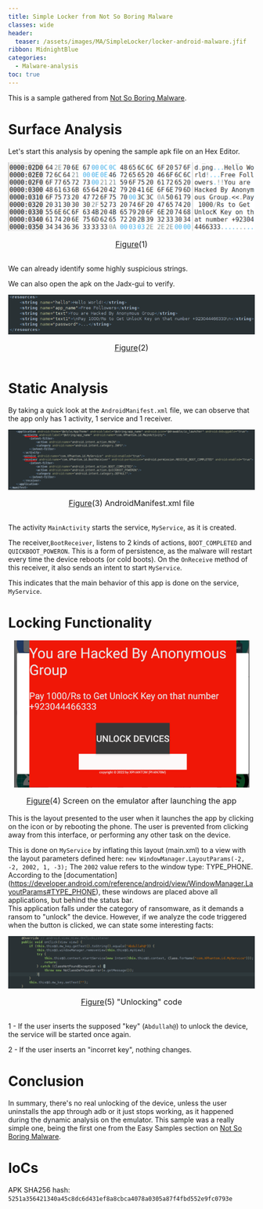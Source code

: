 ```yaml
---
title: Simple Locker from Not So Boring Malware 
classes: wide
header:
  teaser: /assets/images/MA/SimpleLocker/locker-android-malware.jfif
ribbon: MidnightBlue
categories:
  - Malware-analysis
toc: true
---
```


This is a sample gathered from [Not So Boring Malware](https://maldroid.github.io/android-malware-samples/).

# Surface Analysis

Let's start this analysis by opening the sample apk file on an Hex Editor.

<p align="center">
  <img src="\assets\images\MA\SimpleLocker\1.png" />
</p>
<center><font size="3"> <u>Figure</u>(1)<u></u> </font></center>
<br>

We can already identify some highly suspicious strings. 


We can also open the apk on the Jadx-gui to verify.

<p align="center">
  <img src="\assets\images\MA\SimpleLocker\2.png" />
</p>
<center><font size="3"> <u>Figure</u>(2)<u></u> </font></center>
<br>



# Static Analysis

By taking a quick look at the `AndroidManifest.xml` file, we can observe that the app only has 1 activity, 1 service and 1 receiver.
<p align="center">
  <img src="/assets/images/MA/SimpleLocker/3.png" />
</p>
<center><font size="3"> <u>Figure</u>(3) AndroidManifest.xml file<u></u> </font></center>
<br>

The activity `MainActivity` starts the service, `MyService`, as it is created.

The receiver,`BootReceiver`, listens to 2 kinds of actions, `BOOT_COMPLETED` and `QUICKBOOT_POWERON`. This is a form of persistence, as the malware will restart every time the device reboots (or cold boots).
On the `OnReceive` method of this receiver, it also sends an intent to start `MyService`.

This indicates that the main behavior of this app is done on the service, `MyService`. 


# Locking Functionality


<p align="center">
  <img src="/assets/images/MA/SimpleLocker/4.png" />
</p>
<center><font size="3"> <u>Figure</u>(4) Screen on the emulator after launching the app<u></u> </font></center>
<br>
This is the layout presented to the user when it launches the app by clicking on the icon or by rebooting the phone. The user is prevented from clicking away from this interface, or performing any other task on the device.

This is done on `MyService` by inflating this layout (main.xml) to a view with the layout parameters defined here:
`new WindowManager.LayoutParams(-2, -2, 2002, 1, -3);`
The `2002` value refers to the window type: TYPE_PHONE. According to the [documentation] (https://developer.android.com/reference/android/view/WindowManager.LayoutParams#TYPE_PHONE), these windows are placed above all applications, but behind the status bar.
<br>This application falls under the category of ransomware, as it demands a ransom to "unlock" the device.
However, if we analyze the code triggered when the button is clicked, we can state some interesting facts:

<p align="center">
  <img src="/assets/images/MA/SimpleLocker/5.png" />
</p>
<center><font size="3"> <u>Figure</u>(5) "Unlocking" code<u></u> </font></center>
<br>

1 - If the user inserts the supposed "key" (`Abdullah@`) to unlock the device, the service will be started once again.

2 - If the user inserts an "incorret key", nothing changes.


# Conclusion

In summary, there's no real unlocking of the device, unless the user uninstalls the app through adb or it just stops working, as it happened during the dynamic analysis on the emulator.
This sample was a really simple one, being the first one from the Easy Samples section on [Not So Boring Malware](https://maldroid.github.io/android-malware-samples/).

# IoCs

APK SHA256 hash: `5251a356421340a45c8dc6d431ef8a8cbca4078a0305a87f4fbd552e9fc0793e`

